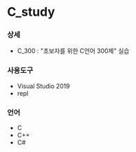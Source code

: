 # C_study
### 상세
- C_300 : "초보자를 위한 C언어 300제" 실습

### 사용도구
- Visual Studio 2019
- repl

### 언어
- C
- C++
- C#
